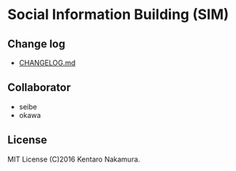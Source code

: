 # Social Information Building (SIM)

## Change log
* [CHANGELOG.md](CHANGELOG.md)

## Collaborator
* seibe
* okawa

## License
MIT License
(C)2016 Kentaro Nakamura.
